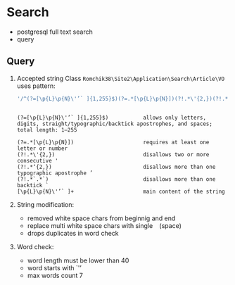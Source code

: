 # Search

- postgresql full text search
- query

## Query

1. Accepted string
    Class `Romchik38\Site2\Application\Search\Article\VO` uses pattern:

    ```php
    '/^(?=[\p{L}\p{N}\'’` ]{1,255}$)(?=.*[\p{L}\p{N}])(?!.*\'{2,})(?!.*’.*’)(?!.*`.*`)[\p{L}\p{N}\'’` ]+$/u'
    ```

    ```Description:

    (?=[\p{L}\p{N}\'’` ]{1,255}$)           allows only letters, digits, straight/typographic/backtick apostrophes, and spaces; total length: 1–255

    (?=.*[\p{L}\p{N}])                      requires at least one letter or number
    (?!.*\'{2,})                            disallows two or more consecutive '
    (?!.*ʼ{2,})                             disallows more than one typographic apostrophe ’
    (?!.*`.*`)                              disallows more than one backtick `
    [\p{L}\p{N}\'’` ]+                      main content of the string

    ```

2. String modification:
    - removed white space chars from beginnig and end
    - replace multi white space chars with single ` ` (space)
    - drops duplicates in word check

3. Word check:
    - word length must be lower than 40
    - word starts with `'ʼ
    - max words count 7
  
